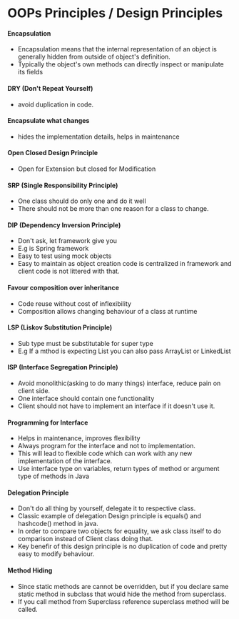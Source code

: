 # OOPs Principles / Design Principles

#### Encapsulation

- Encapsulation means that the internal representation of an object is generally hidden from outside of object's definition.
- Typically the object's own methods can directly inspect or manipulate its fields

#### DRY (Don't Repeat Yourself) 
- avoid duplication in code.

#### Encapsulate what changes 
- hides the implementation details, helps in maintenance

#### Open Closed Design Principle 
- Open for Extension but closed for Modification

#### SRP (Single Responsibility Principle) 
- One class should do only one and do it well
- There should not be more than one reason for a class to change.

#### DIP (Dependency Inversion Principle) 
- Don't ask, let framework give you
- E.g is Spring framework
- Easy to test using mock objects
- Easy to maintain as object creation code is centralized in framework and client code is not littered with that.

#### Favour composition over inheritance 
- Code reuse without cost of inflexibility
- Composition allows changing behaviour of a class at runtime

#### LSP (Liskov Substitution Principle) 
- Sub type must be substitutable for super type
- E.g If a mthod is expecting List you can also pass ArrayList or LinkedList

#### ISP (Interface Segregation Principle) 
- Avoid monolithic(asking to do many things) interface, reduce pain on client side.
- One interface should contain one functionality
- Client should not have to implement an interface if it doesn't use it.

#### Programming for Interface 
- Helps in maintenance, improves flexibility
- Always program for the interface and not to implementation.
- This will lead to flexible code which can work with any new implementation of the interface.
- Use interface type on variables, return types of method or argument type of methods in Java

#### Delegation Principle 
- Don't do all thing by yourself, delegate it to respective class.
- Classic example of delegation Design principle is equals() and hashcode() method in java. 
- In order to compare two objects for equality, we ask class itself to do comparison instead of Client class doing that.
- Key benefir of this design principle is no duplication of code and pretty easy to modify behaviour.

#### Method Hiding
- Since static methods are cannot be overridden, but if you declare same static method in subclass that would hide the method from superclass.
- If you call method from Superclass reference superclass method will be called.
